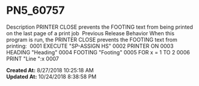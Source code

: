 # PN5_60757

Description PRINTER CLOSE prevents the FOOTING text from being printed on the last page of a print job  Previous Release Behavior When this program is run, the PRINTER CLOSE prevents the FOOTING text from printing:  0001 EXECUTE "SP-ASSIGN HS" 0002 PRINTER ON 0003 HEADING "Heading" 0004 FOOTING "Footing" 0005 FOR x = 1 TO 2 0006 PRINT "Line ":x 0007  

**Created At:** 8/27/2018 10:25:18 AM  
**Updated At:** 10/24/2018 8:38:58 PM  

